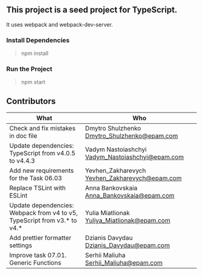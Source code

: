 ## This project is a seed project for TypeScript.

It uses webpack and webpack-dev-server.

### Install Dependencies
> npm install

### Run the Project
> npm start

## Contributors
| What                                                                       | Who                                               |
| -------------------------------------------------------------------------- |---------------------------------------------------|
| Check and fix mistakes in doc file                                         | Dmytro Shulzhenko <Dmytro_Shulzhenko@epam.com>    |
| Update dependencies: TypeScript from v4.0.5 to v4.4.3                      | Vadym Nastoiashchyi <Vadym_Nastoiashchyi@epam.com>|
| Add new requirements for the Task 06.03                                    | Yevhen_Zakharevych <Yevhen_Zakharevych@epam.com> | 
| Replace TSLint with ESLint                                                 | Anna Bankovskaia <Anna_Bankovskaia@epam.com>      |
| Update dependencies: Webpack from v4 to v5, TypeScript from v3.* to v4.*   | Yulia Miatlionak <Yuliya_Miatlionak@epam.com>     |
| Add prettier formatter settings                                            | Dzianis Davydau <Dzianis_Davydau@epam.com>        |
| Improve task 07.01. Generic Functions                                      | Serhii Maliuha <Serhii_Maliuha@epam.com>          |
